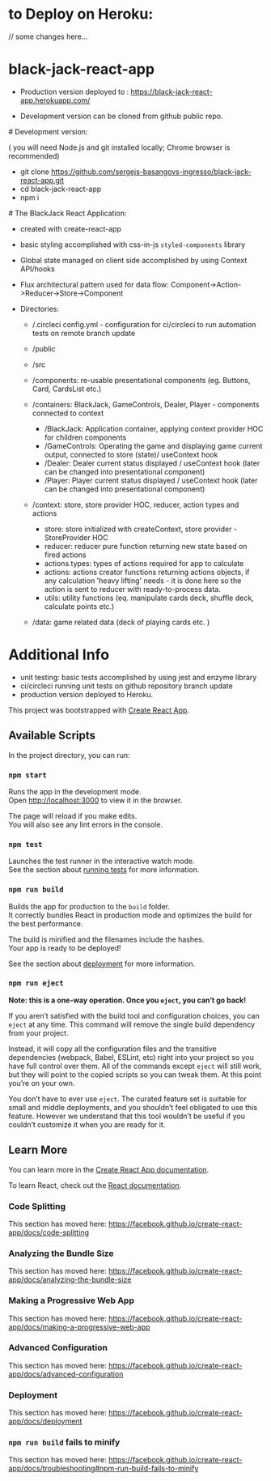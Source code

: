 # to Deploy on Heroku:

// some changes here...

# black-jack-react-app

- Production version deployed to : https://black-jack-react-app.herokuapp.com/

- Development version can be cloned from github public repo.

# Development version:

( you will need Node.js and git installed locally; Chrome browser is recommended)

- git clone https://github.com/sergejs-basangovs-ingresso/black-jack-react-app.git
- cd black-jack-react-app
- npm i

# The BlackJack React Application:

- created with create-react-app
- basic styling accomplished with css-in-js `styled-components` library
- Global state managed on client side accomplished by using Context API/hooks
- Flux architectural pattern used for data flow: Component->Action->Reducer->Store->Component
- Directories:

  - /.circleci
    config.yml - configuration for ci/circleci to run automation tests on remote branch update

  - /public

  - /src

  - /components: re-usable presentational components (eg. Buttons, Card, CardsList etc.)

  - /containers: BlackJack, GameControls, Dealer, Player - components connected to context

    - /BlackJack: Application container, applying context provider HOC for children components
    - /GameControls: Operating the game and displaying game current output, connected to store (state)/ useContext hook
    - /Dealer: Dealer current status displayed / useContext hook (later can be changed into presentational component)
    - /Player: Player current status displayed / useContext hook (later can be changed into presentational component)

  - /context: store, store provider HOC, reducer, action types and actions

    - store: store initialized with createContext, store provider - StoreProvider HOC
    - reducer: reducer pure function returning new state based on fired actions
    - actions.types: types of actions required for app to calculate
    - actions: actions creator functions returning actions objects, if any calculation 'heavy lifting' needs - it is done here
      so the action is sent to reducer with ready-to-process data.
    - utils: utility functions (eq. manipulate cards deck, shuffle deck, calculate points etc.)

  - /data: game related data (deck of playing cards etc. )

# Additional Info

- unit testing: basic tests accomplished by using jest and enzyme library
- ci/circleci running unit tests on github repository branch update
- production version deployed to Heroku.

This project was bootstrapped with [Create React App](https://github.com/facebook/create-react-app).

## Available Scripts

In the project directory, you can run:

### `npm start`

Runs the app in the development mode.<br />
Open [http://localhost:3000](http://localhost:3000) to view it in the browser.

The page will reload if you make edits.<br />
You will also see any lint errors in the console.

### `npm test`

Launches the test runner in the interactive watch mode.<br />
See the section about [running tests](https://facebook.github.io/create-react-app/docs/running-tests) for more information.

### `npm run build`

Builds the app for production to the `build` folder.<br />
It correctly bundles React in production mode and optimizes the build for the best performance.

The build is minified and the filenames include the hashes.<br />
Your app is ready to be deployed!

See the section about [deployment](https://facebook.github.io/create-react-app/docs/deployment) for more information.

### `npm run eject`

**Note: this is a one-way operation. Once you `eject`, you can’t go back!**

If you aren’t satisfied with the build tool and configuration choices, you can `eject` at any time. This command will remove the single build dependency from your project.

Instead, it will copy all the configuration files and the transitive dependencies (webpack, Babel, ESLint, etc) right into your project so you have full control over them. All of the commands except `eject` will still work, but they will point to the copied scripts so you can tweak them. At this point you’re on your own.

You don’t have to ever use `eject`. The curated feature set is suitable for small and middle deployments, and you shouldn’t feel obligated to use this feature. However we understand that this tool wouldn’t be useful if you couldn’t customize it when you are ready for it.

## Learn More

You can learn more in the [Create React App documentation](https://facebook.github.io/create-react-app/docs/getting-started).

To learn React, check out the [React documentation](https://reactjs.org/).

### Code Splitting

This section has moved here: https://facebook.github.io/create-react-app/docs/code-splitting

### Analyzing the Bundle Size

This section has moved here: https://facebook.github.io/create-react-app/docs/analyzing-the-bundle-size

### Making a Progressive Web App

This section has moved here: https://facebook.github.io/create-react-app/docs/making-a-progressive-web-app

### Advanced Configuration

This section has moved here: https://facebook.github.io/create-react-app/docs/advanced-configuration

### Deployment

This section has moved here: https://facebook.github.io/create-react-app/docs/deployment

### `npm run build` fails to minify

This section has moved here: https://facebook.github.io/create-react-app/docs/troubleshooting#npm-run-build-fails-to-minify
